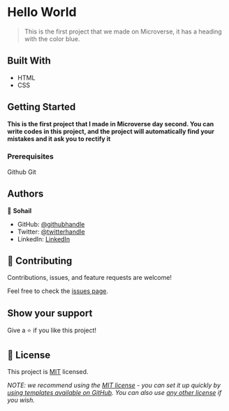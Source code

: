 # Hello World

> This is the first project that we made on Microverse, it has a heading with the color blue.


## Built With

- HTML
- CSS

## Getting Started

**This is the first project that I made in Microverse day second. You can write codes in this project, and the project will automatically find your mistakes and it ask you to rectify it**


### Prerequisites

Github
Git

## Authors
👤 **Sohail**

- GitHub: [@githubhandle](https://github.com/batoorsohail)
- Twitter: [@twitterhandle](https://twitter.com/sohailBatoor)
- LinkedIn: [LinkedIn](https://www.linkedin.com/in/sohail-batoor-52429b230/)


## 🤝 Contributing

Contributions, issues, and feature requests are welcome!

Feel free to check the [issues page](https://github.com/batoorsohail/hello-world/issues).

## Show your support

Give a ⭐️ if you like this project!

## 📝 License

This project is [MIT](./LICENSE) licensed.

_NOTE: we recommend using the [MIT license](https://choosealicense.com/licenses/mit/) - you can set it up quickly by [using templates available on GitHub](https://docs.github.com/en/communities/setting-up-your-project-for-healthy-contributions/adding-a-license-to-a-repository). You can also use [any other license](https://choosealicense.com/licenses/) if you wish._
